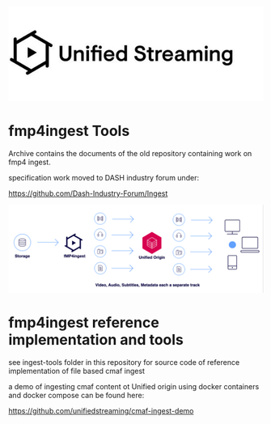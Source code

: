 ![Image](unifiedstreaming-logo-black.jpg?raw=true)

# fmp4ingest Tools

Archive contains the documents of the old repository containing work on fmp4 ingest.

specification work moved to DASH industry forum under: 

https://github.com/Dash-Industry-Forum/Ingest

![Image](fmp4ingest_flow.png?raw=true)

# fmp4ingest reference implementation and tools 

see ingest-tools folder in this repository for source code of reference implementation of file based cmaf ingest

a demo of ingesting cmaf content ot Unified origin using docker containers and docker compose can be found here: 

https://github.com/unifiedstreaming/cmaf-ingest-demo
